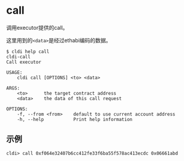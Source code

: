 # call

调用executor提供的call。

这里用到的`<data>`是经过ethabi编码的数据。

```plaintext
$ cldi help call
cldi-call
Call executor

USAGE:
    cldi call [OPTIONS] <to> <data>

ARGS:
    <to>      the target contract address
    <data>    the data of this call request

OPTIONS:
    -f, --from <from>    default to use current account address
    -h, --help           Print help information
```

## 示例

```plaintext
cldi> call 0xf064e32407b6cc412fe33f6ba55f578ac413ecdc 0x06661abd
```
